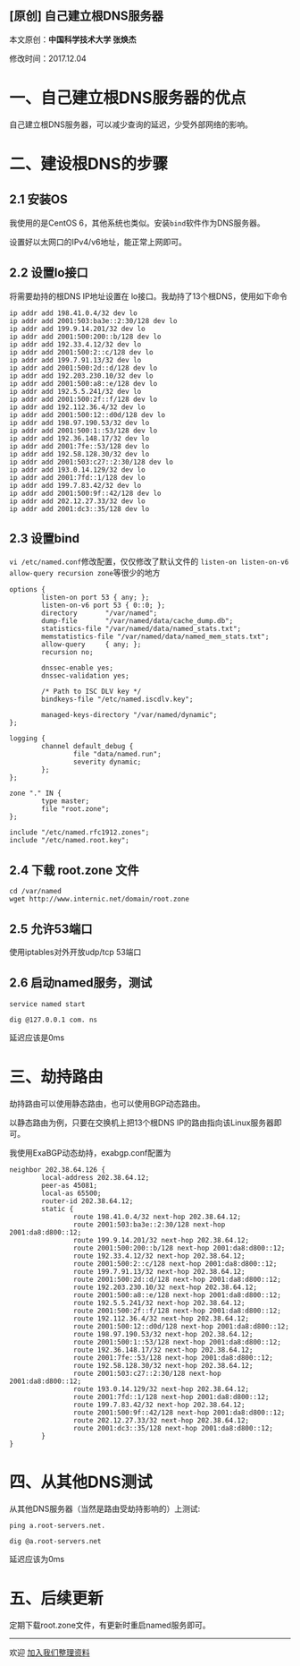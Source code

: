 ## [原创] 自己建立根DNS服务器

本文原创：**中国科学技术大学 张焕杰**

修改时间：2017.12.04

# 一、自己建立根DNS服务器的优点

自己建立根DNS服务器，可以减少查询的延迟，少受外部网络的影响。

# 二、建设根DNS的步骤

## 2.1 安装OS

我使用的是CentOS 6，其他系统也类似。安装`bind`软件作为DNS服务器。

设置好以太网口的IPv4/v6地址，能正常上网即可。

## 2.2 设置lo接口

将需要劫持的根DNS IP地址设置在 lo接口。我劫持了13个根DNS，使用如下命令
```
ip addr add 198.41.0.4/32 dev lo
ip addr add 2001:503:ba3e::2:30/128 dev lo
ip addr add 199.9.14.201/32 dev lo
ip addr add 2001:500:200::b/128 dev lo
ip addr add 192.33.4.12/32 dev lo
ip addr add 2001:500:2::c/128 dev lo
ip addr add 199.7.91.13/32 dev lo
ip addr add 2001:500:2d::d/128 dev lo
ip addr add 192.203.230.10/32 dev lo
ip addr add 2001:500:a8::e/128 dev lo
ip addr add 192.5.5.241/32 dev lo
ip addr add 2001:500:2f::f/128 dev lo
ip addr add 192.112.36.4/32 dev lo
ip addr add 2001:500:12::d0d/128 dev lo
ip addr add 198.97.190.53/32 dev lo
ip addr add 2001:500:1::53/128 dev lo
ip addr add 192.36.148.17/32 dev lo
ip addr add 2001:7fe::53/128 dev lo
ip addr add 192.58.128.30/32 dev lo
ip addr add 2001:503:c27::2:30/128 dev lo
ip addr add 193.0.14.129/32 dev lo
ip addr add 2001:7fd::1/128 dev lo
ip addr add 199.7.83.42/32 dev lo
ip addr add 2001:500:9f::42/128 dev lo
ip addr add 202.12.27.33/32 dev lo
ip addr add 2001:dc3::35/128 dev lo
```

## 2.3 设置bind

`vi /etc/named.conf`修改配置，仅仅修改了默认文件的 `listen-on listen-on-v6 allow-query recursion zone`等很少的地方

```
options {
        listen-on port 53 { any; };
        listen-on-v6 port 53 { 0::0; };
        directory       "/var/named";
        dump-file       "/var/named/data/cache_dump.db";
        statistics-file "/var/named/data/named_stats.txt";
        memstatistics-file "/var/named/data/named_mem_stats.txt";
        allow-query     { any; };
        recursion no;

        dnssec-enable yes;
        dnssec-validation yes;

        /* Path to ISC DLV key */
        bindkeys-file "/etc/named.iscdlv.key";

        managed-keys-directory "/var/named/dynamic";
};

logging {
        channel default_debug {
                file "data/named.run";
                severity dynamic;
        };
};

zone "." IN {
        type master;
        file "root.zone";
};

include "/etc/named.rfc1912.zones";
include "/etc/named.root.key";
```

## 2.4 下载 root.zone 文件

```
cd /var/named
wget http://www.internic.net/domain/root.zone
```

## 2.5 允许53端口

使用iptables对外开放udp/tcp 53端口

## 2.6 启动named服务，测试

```
service named start

dig @127.0.0.1 com. ns
```
延迟应该是0ms


# 三、劫持路由

劫持路由可以使用静态路由，也可以使用BGP动态路由。

以静态路由为例，只要在交换机上把13个根DNS IP的路由指向该Linux服务器即可。

我使用ExaBGP动态劫持，exabgp.conf配置为
```
neighbor 202.38.64.126 {
        local-address 202.38.64.12;
        peer-as 45081;
        local-as 65500;
        router-id 202.38.64.12;
        static {
                route 198.41.0.4/32 next-hop 202.38.64.12;
                route 2001:503:ba3e::2:30/128 next-hop 2001:da8:d800::12;
                route 199.9.14.201/32 next-hop 202.38.64.12;
                route 2001:500:200::b/128 next-hop 2001:da8:d800::12;
                route 192.33.4.12/32 next-hop 202.38.64.12;
                route 2001:500:2::c/128 next-hop 2001:da8:d800::12;
                route 199.7.91.13/32 next-hop 202.38.64.12;
                route 2001:500:2d::d/128 next-hop 2001:da8:d800::12;
                route 192.203.230.10/32 next-hop 202.38.64.12;
                route 2001:500:a8::e/128 next-hop 2001:da8:d800::12;
                route 192.5.5.241/32 next-hop 202.38.64.12;
                route 2001:500:2f::f/128 next-hop 2001:da8:d800::12;
                route 192.112.36.4/32 next-hop 202.38.64.12;
                route 2001:500:12::d0d/128 next-hop 2001:da8:d800::12;
                route 198.97.190.53/32 next-hop 202.38.64.12;
                route 2001:500:1::53/128 next-hop 2001:da8:d800::12;
                route 192.36.148.17/32 next-hop 202.38.64.12;
                route 2001:7fe::53/128 next-hop 2001:da8:d800::12;
                route 192.58.128.30/32 next-hop 202.38.64.12;
                route 2001:503:c27::2:30/128 next-hop 2001:da8:d800::12;
                route 193.0.14.129/32 next-hop 202.38.64.12;
                route 2001:7fd::1/128 next-hop 2001:da8:d800::12;
                route 199.7.83.42/32 next-hop 202.38.64.12;
                route 2001:500:9f::42/128 next-hop 2001:da8:d800::12;
                route 202.12.27.33/32 next-hop 202.38.64.12;
                route 2001:dc3::35/128 next-hop 2001:da8:d800::12;
        }
}
```

# 四、从其他DNS测试

从其他DNS服务器（当然是路由受劫持影响的）上测试:
```
ping a.root-servers.net.

dig @a.root-servers.net 
```
延迟应该为0ms

# 五、后续更新

定期下载root.zone文件，有更新时重启named服务即可。
***
欢迎 [加入我们整理资料](https://github.com/bg6cq/ITTS)
